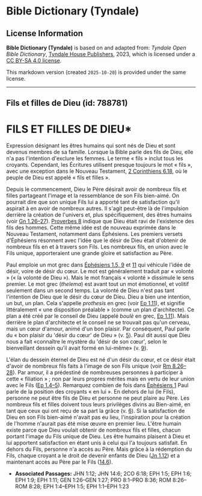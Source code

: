 # Bible Dictionary (Tyndale)

## License Information

**Bible Dictionary (Tyndale)** is based on and adapted from: _Tyndale Open Bible Dictionary_, [Tyndale House Publishers](https://tyndaleopenresources.com/), 2023, which is licensed under a [CC BY-SA 4.0 license](https://creativecommons.org/licenses/by-sa/4.0/legalcode.en).

This markdown version (created `2025-10-20`) is provided under the same license.



--------------------------------

## Fils et filles de Dieu (id: 788781)

FILS ET FILLES DE DIEU\*
========================

Expression désignant les êtres humains qui sont nés de Dieu et sont devenus membres de sa famille. Lorsque la Bible parle des fils de Dieu, elle n'a pas l'intention d'exclure les femmes. Le terme « fils » inclut tous les croyants. Cependant, les Écritures utilisent presque toujours le mot « fils », avec une exception dans le Nouveau Testament, [2 Corinthiens 6\.18](https://ref.ly/2Cor6:18), où le peuple de Dieu est appelé « fils et filles ».

Depuis le commencement, Dieu le Père désirait avoir de nombreux fils et filles partageant l'image et la ressemblance de son Fils bien\-aimé. On pourrait dire que son unique Fils lui a apporté tant de satisfaction qu'il aspirait à en avoir de nombreux autres. Il s'agit peut\-être là de l'impulsion derrière la création de l'univers et, plus spécifiquement, des êtres humains (voir [Gn 1\.26–27](https://ref.ly/Gen1:26-Gen1:27)). [Proverbes 8](https://ref.ly/Prov8:1-Prov8:36) indique que Dieu était ravi de l'existence des fils des hommes. Cette même idée est de nouveau exprimée dans le Nouveau Testament, notamment dans Éphésiens. Les premiers versets d'Éphésiens résonnent avec l'idée que le désir de Dieu était d'obtenir de nombreux fils en et à travers son Fils. Les nombreux fils, en union avec le Fils unique, apporteraient une grande gloire et satisfaction au Père.

Paul emploie un mot grec dans [Éphésiens 1\.5, 9](https://ref.ly/Eph1:5,Eph1:9) et [11](https://ref.ly/Eph1:11) qui véhicule l'idée de désir, voire de désir du cœur. Le mot est généralement traduit par « volonté » (« la volonté de Dieu »). Mais le mot français « volonté » dissimule le sens premier. Le mot grec (*thelema*) est avant tout un mot émotionnel, et volitif seulement dans un second temps. La volonté de Dieu n'est pas tant l'intention de Dieu que le désir du cœur de Dieu. Dieu a bien une intention, un but, un plan. Cela s'appelle *prothesis* en grec (voir [Ep 1\.11](https://ref.ly/Eph1:11)), et signifie littéralement « une disposition préalable » (comme un plan d'architecte). Ce plan a été créé par le conseil de Dieu (appelé *boulè* en grec, [Ep 1\.11](https://ref.ly/Eph1:11)). Mais derrière le plan d'architecte et le conseil ne se trouvait pas qu'un cerveau, mais un cœur d'amour, animé d'un bon plaisir. Par conséquent, Paul parle du « bon plaisir du 'désir du cœur' de Dieu » (v. [5](https://ref.ly/Eph1:5)). Paul dit aussi que Dieu nous a fait «connaître le mystère du 'désir de son cœur', selon le bienveillant dessein qu’il avait formé en lui\-même» (v. [9](https://ref.ly/Eph1:9)).

L'élan du dessein éternel de Dieu est né d'un désir du cœur, et ce désir était d'avoir de nombreux fils faits à l'image de son Fils unique (voir [Rm 8\.26–28](https://ref.ly/Rom8:26-Rom8:28)). Par amour, il a prédestiné de nombreuses personnes à participer à cette « filiation » ; non par leurs propres mérites mais en vertu de leur union avec le Fils ([Ep 1\.4–5](https://ref.ly/Eph1:4-Eph1:5)). Remarquez combien de fois dans [Éphésiens 1](https://ref.ly/Eph1:1-Eph1:23) Paul parle de la position des croyants « en lui ». En dehors de lui (le Fils), personne ne peut être fils de Dieu et personne ne peut plaire au Père. Les nombreux fils et filles doivent tous leurs privilèges divins au Bien\-aimé, en tant que ceux qui ont reçu de sa part la grâce (v. [6](https://ref.ly/Eph1:6)). Si la satisfaction de Dieu en son Fils bien\-aimé n'avait pas eu lieu, l'inspiration pour la création de l'homme n'aurait pas été mise œuvre en premier lieu. L'être humain existe parce que Dieu voulait obtenir de nombreux fils et filles, chacun portant l'image du Fils unique de Dieu. Les être humains plaisent à Dieu et lui apportent satisfaction en étant unis à celui qui l'a toujours satisfait. En dehors du Fils, personne n'a accès au Père. Mais grâce à la rédemption du Fils, chaque croyant a le droit de devenir enfants de Dieu ([Jn 1\.12](https://ref.ly/John1:12)) et a maintenant accès au Père par le Fils ([14\.6](https://ref.ly/John14:6)).

* **Associated Passages:** JHN 1:12; JHN 14:6; 2CO 6:18; EPH 1:5; EPH 1:6; EPH 1:9; EPH 1:11; GEN 1:26–GEN 1:27; PRO 8:1–PRO 8:36; ROM 8:26–ROM 8:28; EPH 1:4–EPH 1:5; EPH 1:1–EPH 1:23

